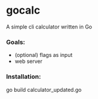 # gocalc
A simple cli calculator written in Go
### Goals:
- (optional) flags as input
- web server
### Installation:
go build calculator_updated.go